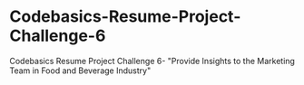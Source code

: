 # Codebasics-Resume-Project-Challenge-6
Codebasics Resume Project Challenge 6- "Provide Insights to the Marketing Team in Food and Beverage Industry"
